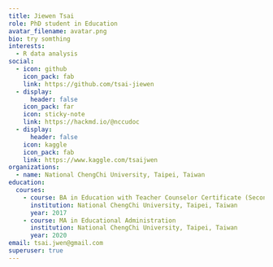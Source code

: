```yaml
---
title: Jiewen Tsai
role: PhD student in Education
avatar_filename: avatar.png
bio: try somthing
interests:
  - R data analysis
social:
  - icon: github
    icon_pack: fab
    link: https://github.com/tsai-jiewen
  - display:
      header: false
    icon_pack: far
    icon: sticky-note
    link: https://hackmd.io/@nccudoc
  - display:
      header: false
    icon: kaggle
    icon_pack: fab
    link: https://www.kaggle.com/tsaijwen
organizations:
  - name: National ChengChi University, Taipei, Taiwan
education:
  courses:
    - course: BA in Education with Teacher Counselor Certificate (Secondary)
      institution: National ChengChi University, Taipei, Taiwan
      year: 2017
    - course: MA in Educational Administration
      institution: National ChengChi University, Taipei, Taiwan
      year: 2020
email: tsai.jwen@gmail.com
superuser: true
---
```

